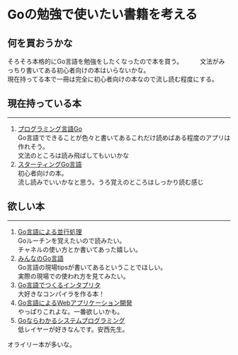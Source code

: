 # Goの勉強で使いたい書籍を考える
## 何を買おうかな

そろそろ本格的にGo言語を勉強をしたくなったので本を買う。　　　
文法がみっちり書いてある初心者向けの本はいらないかな。    
現在持ってる本で一冊は完全に初心者向けの本なので流し読む程度にする。    

現在持っている本   
---
---
1. [プログラミング言語Go ](https://www.amazon.co.jp/%E3%83%97%E3%83%AD%E3%82%B0%E3%83%A9%E3%83%9F%E3%83%B3%E3%82%B0%E8%A8%80%E8%AA%9EGo-ADDISON-WESLEY-PROFESSIONAL-COMPUTING-Donovan/dp/4621300253/ref=rtpb_7?pd_rd_w=Pg223&pf_rd_p=c221ae92-96f8-424c-884c-196b2fc439b0&pf_rd_r=HMV61Y9TMMZVG89JF8TA&pd_rd_r=9013a288-ea96-4b44-ad6f-3fef00f2fdef&pd_rd_wg=9DVb7&pd_rd_i=4621300253&psc=1)   
   Go言語でできることが色々と書いてあるこれだけ読めばある程度のアプリは作れそう。    
   文法のところは読み飛ばしてもいいかな    
2. [スターティングGo言語](https://www.amazon.co.jp/%E3%82%B9%E3%82%BF%E3%83%BC%E3%83%86%E3%82%A3%E3%83%B3%E3%82%B0Go%E8%A8%80%E8%AA%9E-CodeZine-BOOKS-%E6%9D%BE%E5%B0%BE-%E6%84%9B%E8%B3%80/dp/4798142417/ref=rtpb_3?pd_rd_w=Pg223&pf_rd_p=c221ae92-96f8-424c-884c-196b2fc439b0&pf_rd_r=HMV61Y9TMMZVG89JF8TA&pd_rd_r=9013a288-ea96-4b44-ad6f-3fef00f2fdef&pd_rd_wg=9DVb7&pd_rd_i=4798142417&psc=1)    
   初心者向けの本。    
   流し読みでいいかなと思う。うろ覚えのところはしっかり読む感じ

欲しい本
---
---
1. [Go言語による並行処理](https://www.amazon.co.jp/Go%E8%A8%80%E8%AA%9E%E3%81%AB%E3%82%88%E3%82%8B%E4%B8%A6%E8%A1%8C%E5%87%A6%E7%90%86-Katherine-Cox-Buday/dp/4873118468/ref=rtpb_4?pd_rd_w=Pg223&pf_rd_p=c221ae92-96f8-424c-884c-196b2fc439b0&pf_rd_r=HMV61Y9TMMZVG89JF8TA&pd_rd_r=9013a288-ea96-4b44-ad6f-3fef00f2fdef&pd_rd_wg=9DVb7&pd_rd_i=4873118468&psc=1)    
   Goルーチンを覚えたいので読みたい。    
   チャネルの使い方とか書いてあった嬉しい。    
2. [みんなのGo言語](https://www.amazon.co.jp/%E6%94%B9%E8%A8%822%E7%89%88-%E3%81%BF%E3%82%93%E3%81%AA%E3%81%AEGo%E8%A8%80%E8%AA%9E-%E6%9D%BE%E6%9C%A8-%E9%9B%85%E5%B9%B8/dp/4297107279/ref=rtpb_1?pd_rd_w=Pg223&pf_rd_p=c221ae92-96f8-424c-884c-196b2fc439b0&pf_rd_r=HMV61Y9TMMZVG89JF8TA&pd_rd_r=9013a288-ea96-4b44-ad6f-3fef00f2fdef&pd_rd_wg=9DVb7&pd_rd_i=4297107279&psc=1)    
   Go言語の現場tipsが書いてあるということでほしい。    
   実際の現場での使われ方を見てみたい。    
3. [Go言語でつくるインタプリタ](https://www.amazon.co.jp/Go%E8%A8%80%E8%AA%9E%E3%81%A7%E3%81%A4%E3%81%8F%E3%82%8B%E3%82%A4%E3%83%B3%E3%82%BF%E3%83%97%E3%83%AA%E3%82%BF-Thorsten-Ball/dp/4873118220/ref=rtpb_6?pd_rd_w=Pg223&pf_rd_p=c221ae92-96f8-424c-884c-196b2fc439b0&pf_rd_r=HMV61Y9TMMZVG89JF8TA&pd_rd_r=9013a288-ea96-4b44-ad6f-3fef00f2fdef&pd_rd_wg=9DVb7&pd_rd_i=4873118220&psc=1)    
   大好きなコンパイラを作る本！    
4. [Go言語によるWebアプリケーション開発](https://www.amazon.co.jp/Go%E8%A8%80%E8%AA%9E%E3%81%AB%E3%82%88%E3%82%8BWeb%E3%82%A2%E3%83%97%E3%83%AA%E3%82%B1%E3%83%BC%E3%82%B7%E3%83%A7%E3%83%B3%E9%96%8B%E7%99%BA-Mat-Ryer/dp/4873117526/ref=pd_bxgy_img_3/358-6805706-7472761?_encoding=UTF8&pd_rd_i=4873117526&pd_rd_r=952cb746-0e0f-4e0c-9608-dabf8be908c1&pd_rd_w=Vpmro&pd_rd_wg=59Fw8&pf_rd_p=e64b0a81-ca1b-4802-bd2c-a4b65bccc76e&pf_rd_r=5R2BXKJYXWTWF1YTX90Y&psc=1&refRID=5R2BXKJYXWTWF1YTX90Y)    
   やっぱりこれよな。一番欲しいかも。    
5. [Goならわかるシステムプログラミング](https://www.amazon.co.jp/Go%E3%81%AA%E3%82%89%E3%82%8F%E3%81%8B%E3%82%8B%E3%82%B7%E3%82%B9%E3%83%86%E3%83%A0%E3%83%97%E3%83%AD%E3%82%B0%E3%83%A9%E3%83%9F%E3%83%B3%E3%82%B0-%E6%B8%8B%E5%B7%9D-%E3%82%88%E3%81%97%E3%81%8D/dp/4908686033/ref=sr_1_14?__mk_ja_JP=%E3%82%AB%E3%82%BF%E3%82%AB%E3%83%8A&dchild=1&keywords=Go%E8%A8%80%E8%AA%9E&qid=1617232670&sr=8-14)    
   低レイヤーが好きなんです。安西先生。    

オライリー本が多いな。   